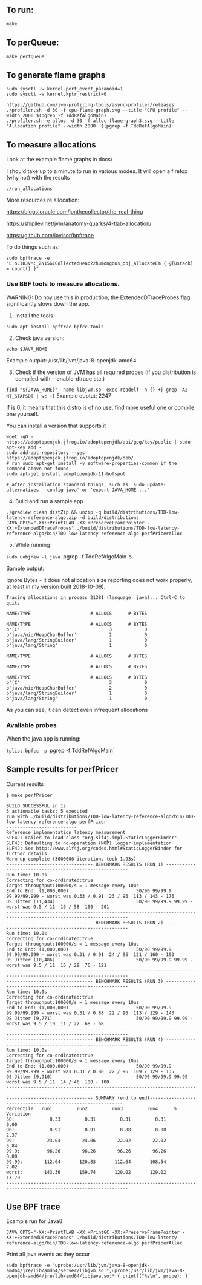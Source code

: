 ## To run:

    make

## To perQueue:

    make perfQueue

## To generate flame graphs

    sudo sysctl -w kernel.perf_event_paranoid=1
    sudo sysctl -w kernel.kptr_restrict=0

    https://github.com/jvm-profiling-tools/async-profiler/releases
    ./profiler.sh -d 30 -f cpu-flame-graph.svg --title "CPU profile" --width 2000 $(pgrep -f TddRefAlgoMain)
    ./profiler.sh -e alloc -d 30 -f alloc-flame-graph3.svg --title "Allocation profile" --width 2000  $(pgrep -f TddRefAlgoMain)


## To measure allocations

Look at the example flame graphs in docs/

I should take up to a minute to run in various modes. It will open a firefox (why not) with the results

    ./run_allocations

More resources re allocation:

https://blogs.oracle.com/jonthecollector/the-real-thing

https://shipilev.net/jvm/anatomy-quarks/4-tlab-allocation/

https://github.com/iovisor/bpftrace

To do things such as:

`sudo bpftrace -e "u:$LIBJVM:_ZN15G1CollectedHeap22humongous_obj_allocateEm { @[ustack] = count() }"`


### Use BBF tools to measure allocations.


WARNING: Do noy use this in production, the ExtendedDTraceProbes flag significantly slows down the app.

1. Install the tools

`sudo apt install bpftrac bpfcc-tools`

2. Check java version:

`echo $JAVA_HOME`

Example output: /usr/lib/jvm/java-8-openjdk-amd64

3. Check if the version of JVM has all required probes (if you distribution is compiled with --enable-dtrace etc.)

`find "${JAVA_HOME}" -name libjvm.so -exec readelf -n {} +| grep -A2 NT_STAPSDT | wc -l`
Example ouptut: 2247

If is 0, it means that this distro is of no use, find more useful one or compile one yourself.


You can install a version that supports it

```
wget -qO - https://adoptopenjdk.jfrog.io/adoptopenjdk/api/gpg/key/public | sudo apt-key add -
sudo add-apt-repository --yes https://adoptopenjdk.jfrog.io/adoptopenjdk/deb/
# run sudo apt-get install -y software-properties-common if the command above not found
sudo apt-get install adoptopenjdk-11-hotspot

# after installation standard things, such as 'sudo update-alternatives --config java' or 'export JAVA_HOME ...'
```


4. Build and run a sample app

```
./gradlew clean distZip && unzip -q build/distributions/TDD-low-latency-reference-algo.zip -d build/distributions                                                                     
JAVA_OPTS="-XX:+PrintTLAB -XX:+PreserveFramePointer -XX:+ExtendedDTraceProbes" ./build/distributions/TDD-low-latency-reference-algo/bin/TDD-low-latency-reference-algo perfPricerAlloc
```

5. While running

`sudo uobjnew -l java `pgrep -f TddRefAlgoMain` 5`

Sample output:

Ignore Bytes - it does not allocation size reporting does not work properly, at least in my version built 2018-10-09).

```
Tracing allocations in process 21381 (language: java)... Ctrl-C to quit.

NAME/TYPE                      # ALLOCS      # BYTES

NAME/TYPE                      # ALLOCS      # BYTES
b'[C'                                 3            0
b'java/nio/HeapCharBuffer'            2            0
b'java/lang/StringBuilder'            1            0
b'java/lang/String'                   1            0

NAME/TYPE                      # ALLOCS      # BYTES

NAME/TYPE                      # ALLOCS      # BYTES

NAME/TYPE                      # ALLOCS      # BYTES
b'[C'                                 3            0
b'java/nio/HeapCharBuffer'            2            0
b'java/lang/StringBuilder'            1            0
b'java/lang/String'                   1            0

```

As you can see, it can detect even infrequent allocations


### Available probes

When the java app is running:

`tplist-bpfcc -p `pgrep -f TddRefAlgoMain`


## Sample results for perfPricer
Current results

```
$ make perfPricer

BUILD SUCCESSFUL in 1s
5 actionable tasks: 5 executed
run with ./build/distributions/TDD-low-latency-reference-algo/bin/TDD-low-latency-reference-algo perfPricer
--------------------------
Reference implementation latency measurement
SLF4J: Failed to load class "org.slf4j.impl.StaticLoggerBinder".
SLF4J: Defaulting to no-operation (NOP) logger implementation
SLF4J: See http://www.slf4j.org/codes.html#StaticLoggerBinder for further details.
Warm up complete (3000000 iterations took 1.93s)
-------------------------------- BENCHMARK RESULTS (RUN 1) --------------------------------------------------------
Run time: 10.0s
Correcting for co-ordinated:true
Target throughput:100000/s = 1 message every 10us
End to End: (1,000,000)                         50/90 99/99.9 99.99/99.999 - worst was 0.33 / 0.91  23 / 96  113 / 143 - 176
OS Jitter (11,434)                              50/90 99/99.9 99.99 - worst was 9.5 / 11  16 / 58  160 - 201
-------------------------------------------------------------------------------------------------------------------
-------------------------------- BENCHMARK RESULTS (RUN 2) --------------------------------------------------------
Run time: 10.0s
Correcting for co-ordinated:true
Target throughput:100000/s = 1 message every 10us
End to End: (1,000,000)                         50/90 99/99.9 99.99/99.999 - worst was 0.31 / 0.91  24 / 96  121 / 160 - 193
OS Jitter (10,486)                              50/90 99/99.9 99.99 - worst was 9.5 / 11  16 / 29  76 - 121
-------------------------------------------------------------------------------------------------------------------
-------------------------------- BENCHMARK RESULTS (RUN 3) --------------------------------------------------------
Run time: 10.0s
Correcting for co-ordinated:true
Target throughput:100000/s = 1 message every 10us
End to End: (1,000,000)                         50/90 99/99.9 99.99/99.999 - worst was 0.31 / 0.88  22 / 96  113 / 129 - 143
OS Jitter (9,771)                               50/90 99/99.9 99.99 - worst was 9.5 / 10  11 / 22  68 - 68
-------------------------------------------------------------------------------------------------------------------
-------------------------------- BENCHMARK RESULTS (RUN 4) --------------------------------------------------------
Run time: 10.0s
Correcting for co-ordinated:true
Target throughput:100000/s = 1 message every 10us
End to End: (1,000,000)                         50/90 99/99.9 99.99/99.999 - worst was 0.31 / 0.88  22 / 96  109 / 129 - 135
OS Jitter (9,910)                               50/90 99/99.9 99.99 - worst was 9.5 / 11  14 / 46  100 - 100
-------------------------------------------------------------------------------------------------------------------
-------------------------------- SUMMARY (end to end)------------------------------------------------------------
Percentile   run1         run2         run3         run4      % Variation
50:             0.33         0.31         0.31         0.31         0.00
90:             0.91         0.91         0.88         0.88         2.37
99:            23.04        24.06        22.02        22.02         5.84
99.9:          96.26        96.26        96.26        96.26         0.00
99.99:        112.64       120.83       112.64       108.54         7.02
worst:        143.36       159.74       129.02       129.02        13.70
-------------------------------------------------------------------------------------------------------------------

```


## Use BPF trace

Example run for Java8

`JAVA_OPTS="-XX:+PrintTLAB -XX:+PrintGC -XX:+PreserveFramePointer -XX:+ExtendedDTraceProbes" ./build/distributions/TDD-low-latency-reference-algo/bin/TDD-low-latency-reference-algo perfPricerAlloc`

Print all java events as they occur

`sudo bpftrace -e 'uprobe:/usr/lib/jvm/java-8-openjdk-amd64/jre/lib/amd64/server/libjvm.so:*,uprobe:/usr/lib/jvm/java-8-openjdk-amd64/jre/lib/amd64/libjava.so:* { printf("%s\n", probe); }'`


